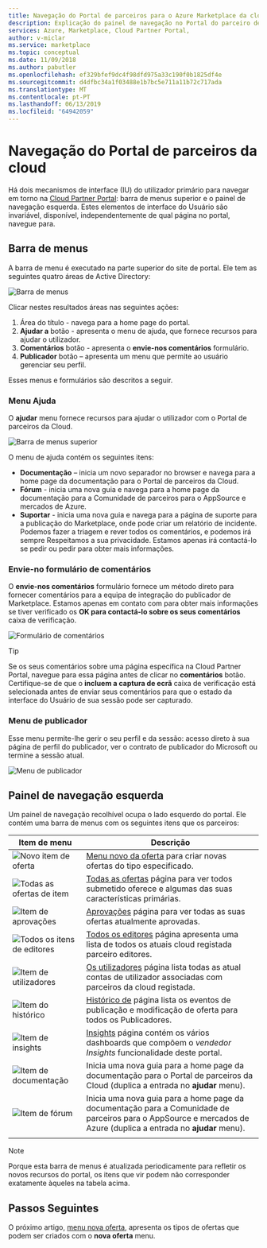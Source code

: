 ```yaml
---
title: Navegação do Portal de parceiros para o Azure Marketplace da cloud
description: Explicação do painel de navegação no Portal do parceiro de Cloud para o Azure Marketplace.
services: Azure, Marketplace, Cloud Partner Portal,
author: v-miclar
ms.service: marketplace
ms.topic: conceptual
ms.date: 11/09/2018
ms.author: pabutler
ms.openlocfilehash: ef329bfef9dc4f98dfd975a33c190f0b1825df4e
ms.sourcegitcommit: d4dfbc34a1f03488e1b7bc5e711a11b72c717ada
ms.translationtype: MT
ms.contentlocale: pt-PT
ms.lasthandoff: 06/13/2019
ms.locfileid: "64942059"
---
```

# <a name="cloud-partner-portal-navigation"></a>Navegação do Portal de parceiros da cloud

Há dois mecanismos de interface (IU) do utilizador primário para navegar em torno na [Cloud Partner Portal](https://cloudpartner.azure.com): barra de menus superior e o painel de navegação esquerda.  Estes elementos de interface do Usuário são invariável, disponível, independentemente de qual página no portal, navegue para.


## <a name="menu-bar"></a>Barra de menus

A barra de menu é executado na parte superior do site de portal.  Ele tem as seguintes quatro áreas de Active Directory:

![Barra de menus](./media/top-menubar1.png)

Clicar nestes resultados áreas nas seguintes ações:

1. Área do título - navega para a home page do portal.
2. **Ajudar a** botão - apresenta o menu de ajuda, que fornece recursos para ajudar o utilizador.
3. **Comentários** botão - apresenta o **envie-nos comentários** formulário.
4. **Publicador** botão – apresenta um menu que permite ao usuário gerenciar seu perfil.

Esses menus e formulários são descritos a seguir.

### <a name="help-menu"></a>Menu Ajuda

O **ajudar** menu fornece recursos para ajudar o utilizador com o Portal de parceiros da Cloud.

![Barra de menus superior](./media/top-menubar2.png)

O menu de ajuda contém os seguintes itens:

- **Documentação** – inicia um novo separador no browser e navega para a home page da documentação para o Portal de parceiros da Cloud. 
- **Fórum** - inicia uma nova guia e navega para a home page da documentação para a Comunidade de parceiros para o AppSource e mercados de Azure.
- **Suportar** - inicia uma nova guia e navega para a página de suporte para a publicação do Marketplace, onde pode criar um relatório de incidente.  Podemos fazer a triagem e rever todos os comentários, e podemos irá sempre Respeitamos a sua privacidade. Estamos apenas irá contactá-lo se pedir ou pedir para obter mais informações.


### <a name="send-us-feedback-form"></a>Envie-no formulário de comentários

O **envie-nos comentários** formulário fornece um método direto para fornecer comentários para a equipa de integração do publicador de Marketplace.  Estamos apenas em contato com para obter mais informações se tiver verificado os **OK para contactá-lo sobre os seus comentários** caixa de verificação.

![Formulário de comentários](./media/feedback-form.png)

> [!TIP]
> Se os seus comentários sobre uma página específica na Cloud Partner Portal, navegue para essa página antes de clicar no **comentários** botão.  Certifique-se de que o **incluem a captura de ecrã** caixa de verificação está selecionada antes de enviar seus comentários para que o estado da interface do Usuário de sua sessão pode ser capturado. 


### <a name="publisher-menu"></a>Menu de publicador

Esse menu permite-lhe gerir o seu perfil e da sessão: acesso direto à sua página de perfil do publicador, ver o contrato de publicador do Microsoft ou termine a sessão atual. 

![Menu de publicador](./media/publisher-menu.png)


## <a name="left-navigation-pane"></a>Painel de navegação esquerda

Um painel de navegação recolhível ocupa o lado esquerdo do portal.  Ele contém uma barra de menus com os seguintes itens que os parceiros:


|    **Item de menu**     |      **Descrição**                       |
|    -------------     |      ---------------                       |
| ![Novo item de oferta](./media/left-navbar1.png) | [Menu novo da oferta](./cpp-new-offer-menu.md) para criar novas ofertas do tipo especificado. |
| ![Todas as ofertas de item](./media/left-navbar2.png) | [Todas as ofertas](./cpp-all-offers-page.md) página para ver todos submetido oferece e algumas das suas características primárias. |
| ![Item de aprovações](./media/left-navbar3.png) | [Aprovações](./cpp-approvals-page.md) página para ver todas as suas ofertas atualmente aprovadas. |
| ![Todos os itens de editores](./media/left-navbar4.png) | [Todos os editores](./cpp-all-publishers-page.md) página apresenta uma lista de todos os atuais cloud registada parceiro editores. |
| ![Item de utilizadores](./media/left-navbar5.png) | [Os utilizadores](./cpp-users-page.md) página lista todas as atual contas de utilizador associadas com parceiros da cloud registada. |
| ![Item do histórico](./media/left-navbar6.png) | [Histórico de](./cpp-history-page.md) página lista os eventos de publicação e modificação de oferta para todos os Publicadores. |
| ![Item de insights](./media/left-navbar7.png) | [Insights](./cpp-insights-page.md) página contém os vários dashboards que compõem o *vendedor Insights* funcionalidade deste portal. |
| ![Item de documentação](./media/left-navbar8.png) | Inicia uma nova guia para a home page da documentação para o Portal de parceiros da Cloud (duplica a entrada no **ajudar** menu). |
| ![Item de fórum](./media/left-navbar9.png)  | Inicia uma nova guia para a home page da documentação para a Comunidade de parceiros para o AppSource e mercados de Azure (duplica a entrada no **ajudar** menu). |
|  |  |

> [!NOTE]
> Porque esta barra de menus é atualizada periodicamente para refletir os novos recursos do portal, os itens que vir podem não corresponder exatamente àqueles na tabela acima.


## <a name="next-steps"></a>Passos Seguintes

O próximo artigo, [menu nova oferta](./cpp-new-offer-menu.md), apresenta os tipos de ofertas que podem ser criados com o **nova oferta** menu.

